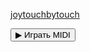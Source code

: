 
<a href="https://yantar78.github.io/midi-host/joytouchbytouch_Joy.mid" download>joytouchbytouch</a>
<html lang="ru">
<head>
  <meta charset="UTF-8">
  <title>Проигрыватель MIDI</title>
  <script src="https://yantar78.github.io/midi-host/joytouchbytouch_Joy.mid"></script>
</head>
<body>
 
  <button onclick="playMIDI()">▶ Играть MIDI</button>

  <script>
    function playMIDI() {
      MIDI.loadPlugin({
        soundfontUrl: "./soundfont/",
        instrument: "acoustic_grand_piano",
        onsuccess: function() {
          MIDI.Player.loadFile("joytouchbytouch_Joy.mid", MIDI.Player.start);
        }
      });
    }
  </script>
</body>
</html>
